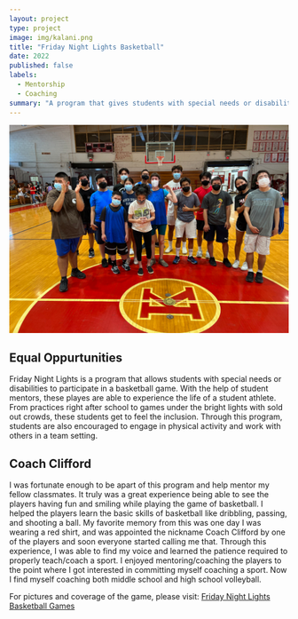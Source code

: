 ```yaml
---
layout: project
type: project
image: img/kalani.png
title: "Friday Night Lights Basketball"
date: 2022
published: false
labels:
  - Mentorship
  - Coaching
summary: "A program that gives students with special needs or disabilities the oppurtunity to experience being a student athlete."
---
```


<p align="center">
<img width="600px" src="../img/FridayNightLights.jpg">
</p>

## Equal Oppurtunities
Friday Night Lights is a program that allows students with special needs or disabilities to participate in a basketball game. With the help of student mentors, these playes are able to experience the life of a student athlete. From practices right after school to games under the bright lights with sold out crowds, these students get to feel the inclusion. Through this program, students are also encouraged to engage in physical activity and work with others in a team setting.

## Coach Clifford 
I was fortunate enough to be apart of this program and help mentor my fellow classmates. It truly was a great experience being able to see the players having fun and smiling while playing the game of basketball. I helped the players learn the basic skills of basketball like dribbling, passing, and shooting a ball. My favorite memory from this was one day I was wearing a red shirt, and was appointed the nickname Coach Clifford by one of the players and soon everyone started calling me that. Through this experience, I was able to find my voice and learned the patience required to properly teach/coach a sport. I enjoyed mentoring/coaching the players to the point where I got interested in committing myself coaching a sport. Now I find myself coaching both middle school and high school volleyball.

For pictures and coverage of the game, please visit: <a href="https://scoringlive.com/story.php?storyid=18724">Friday Night Lights Basketball Games<a/>
